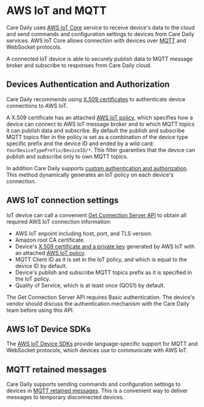 # AWS IoT and MQTT

Care Daily uses [AWS IoT Core](https://docs.aws.amazon.com/iot/latest/developerguide/what-is-aws-iot.html) service to receive device's data to the cloud and send commands and configuration settings to devices from Care Daily services.
AWS IoT Core allows connection with devices over [MQTT](https://docs.aws.amazon.com/iot/latest/developerguide/mqtt.html) and WebSocket protocols.

A connected IoT device is able to securely publish data to MQTT message broker and subscribe to responses from Care Daily cloud.

## Devices Authentication and Authorization

Care Daily recommends using [X.509 certificates](https://docs.aws.amazon.com/iot/latest/developerguide/x509-client-certs.html) to authenticate device connections to AWS IoT.

A X.509 certificate has an attached [AWS IoT policy](https://docs.aws.amazon.com/iot/latest/developerguide/iot-policies.html),
which specifies how a device can connect to AWS IoT message broker and to which MQTT topics it can publish data and subscribe.
By default the publish and subscribe MQTT topics filer in the policy is set as a combination of the device type specific prefix and the device ID and ended by a wild card: `YourDeviceTypePrefix/DeviceID/*`.
This filter guaranties that the device can publish and subscribe only to own MQTT topics.

In addition Care Daily supports [custom authentication and authorization](https://docs.aws.amazon.com/iot/latest/developerguide/custom-authentication.html).
This method dynamically generates an IoT policy on each device's connection.

## AWS IoT connection settings

IoT device can call a convenient [Get Connection Server API](https://iotapps.docs.apiary.io/#/reference/cloud-connectivity/server-instances/get-server) to obtain all required AWS IoT connection information:

* AWS IoT enpoint including host, port, and TLS version.
* Amazon root CA certificate.
* Device's [X.509 certificate and a private key](https://docs.aws.amazon.com/iot/latest/developerguide/x509-client-certs.html) generated by AWS IoT with an attached [AWS IoT policy](https://docs.aws.amazon.com/iot/latest/developerguide/iot-policies.html).
* MQTT Client ID as it is set in the IoT policy, and which is equal to the device ID by default.
* Device's publish and subscribe MQTT topics prefix as it is specified in the IoT policy.
* Quality of Service, which is at least once (QOS1) by default.

The Get Connection Server API requires Basic authentication.
The device's vendor should discuss the authentication mechanism with the Care Daily team before using this API.

## AWS IoT Device SDKs

The [AWS IoT Device SDKs](https://docs.aws.amazon.com/iot/latest/developerguide/iot-connect-devices.html#iot-connect-device-sdks) provide language-specific support for MQTT and WebSocket protocols, which devices use to communicate with AWS IoT.

## MQTT retained messages

Care Daily supports sending commands and configuration settings to devices in [MQTT retained messages](https://docs.aws.amazon.com/iot/latest/developerguide/mqtt.html#mqtt-retain).
This is a convenient way to deliver messages to temporary disconnected devices.
